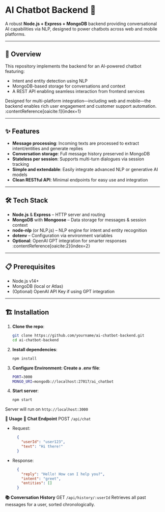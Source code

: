 # AI Chatbot Backend 🧠

A robust **Node.js + Express + MongoDB** backend providing conversational AI capabilities via NLP, designed to power chatbots across web and mobile platforms.

---

## 📝 Overview

This repository implements the backend for an AI-powered chatbot featuring:

- Intent and entity detection using NLP  
- MongoDB-based storage for conversations and context  
- A REST API enabling seamless interaction from frontend services

Designed for multi-platform integration—including web and mobile—the backend enables rich user engagement and customer support automation. :contentReference[oaicite:1]{index=1}

---

## ✨ Features

- **Message processing**: Incoming texts are processed to extract intent/entities and generate replies  
- **Conversation storage**: Full message history preserved in MongoDB  
- **Stateless per session**: Supports multi-turn dialogues via session tracking  
- **Simple and extendable**: Easily integrate advanced NLP or generative AI models  
- **Clean RESTful API**: Minimal endpoints for easy use and integration

---

## 🛠️ Tech Stack

- **Node.js** & **Express** – HTTP server and routing  
- **MongoDB** with **Mongoose** – Data storage for messages & session context  
- **node-nlp** (or NLP.js) – NLP engine for intent and entity recognition  
- **dotenv** – Configuration via environment variables  
- **Optional**: OpenAI GPT integration for smarter responses :contentReference[oaicite:2]{index=2}

---

## 📋 Prerequisites

- Node.js v14+  
- MongoDB (local or Atlas)  
- (Optional) OpenAI API Key if using GPT integration

---

## 🏗️ Installation

1. **Clone the repo**:
   ```bash
   git clone https://github.com/yourname/ai-chatbot-backend.git
   cd ai-chatbot-backend
   
2. **Install dependencies**:
   ```bash
   npm install
   
3. **Configure Environment: Create a .env file**:
   ```bash
   PORT=3000
   MONGO_URI=mongodb://localhost:27017/ai_chatbot
   
4. **Start server**:
   ```bash
   npm start

Server will run on `http://localhost:3000`

**🚀 Usage**
**🔄 Chat Endpoint**
POST `/api/chat`

- Request:
  ```json
    {
      "userId": "user123",
      "text": "Hi there!"
    }

- Response:
  ```json
    {
      "reply": "Hello! How can I help you?",
      "intent": "greet",
      "entities": []
    }
  
**📚 Conversation History**
GET `/api/history/:userId`
Retrieves all past messages for a user, sorted chronologically.
